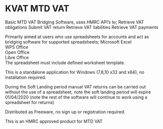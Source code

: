 
# KVAT MTD VAT

Basic MTD VAT Bridging Software, uses HMRC API’s to;
Retrieve VAT obligations
Submit VAT return
Retrieve VAT liabilities
Retrieve VAT payments

Primarily aimed at users who use spreadsheets for accounts and act as bridging software for supported spreadsheets;
Microsoft Excel  
WPS Office   
Open Office   
Libre Office  
The spreadsheet must include defined worksheet template.

This is a standalone application for Windows (7,8,10 x32 and x64), no installation required.

During the Soft Landing period manual VAT returns can be carried out without the use of a spreadsheet, note the soft landing period will expire 01/04/2020 (note the rest of the software will continue to work using a spreadsheet for returns)

Distributed as Freeware, no sign up or registration required.

This is an HMRC approved product for MTD VAT


